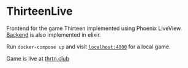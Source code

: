 # ThirteenLive

Frontend for the game Thirteen implemented using Phoenix LiveView. [Backend](https://github.com/apboobalan/thirteen) is also implemented in elixir.

Run `docker-compose up` and visit [`localhost:4000`](http://localhost:4000) for a local game.

Game is live at [thrtn.club](https://thrtn.club)